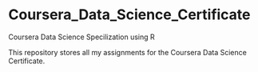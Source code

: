 # Coursera_Data_Science_Certificate
Coursera Data Science Specilization using R

This repository stores all my assignments for the Coursera Data Science Certificate.
